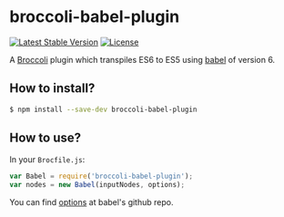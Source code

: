 # broccoli-babel-plugin

[![Latest Stable Version](https://img.shields.io/npm/v/broccoli-babel-plugin.svg)](https://www.npmjs.com/package/broccoli-babel-plugin)
[![License](https://img.shields.io/npm/l/broccoli-babel-plugin.svg)](./LICENSE)

A [Broccoli](https://github.com/broccolijs/broccoli) plugin which 
transpiles ES6 to ES5 using [babel](https://github.com/babel/babel) 
of version 6.

## How to install?

```bash
$ npm install --save-dev broccoli-babel-plugin 
```

## How to use?

In your `Brocfile.js`:

```javascript
var Babel = require('broccoli-babel-plugin');
var nodes = new Babel(inputNodes, options);
```

You can find [options](http://babeljs.io/docs/usage/options/) at babel's github repo.
